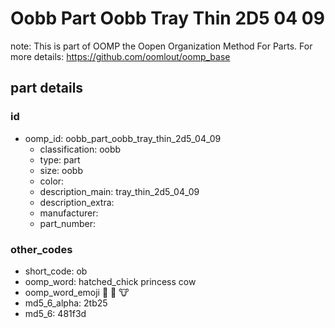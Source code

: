 # Oobb Part Oobb Tray Thin 2D5 04 09  

note: This is part of OOMP the Oopen Organization Method For Parts. For more details: https://github.com/oomlout/oomp_base

##  part details





### id
* oomp_id: oobb_part_oobb_tray_thin_2d5_04_09
  * classification: oobb
  * type: part
  * size: oobb
  * color: 
  * description_main: tray_thin_2d5_04_09
  * description_extra: 
  * manufacturer: 
  * part_number: 

### other_codes
* short_code: ob
* oomp_word: hatched_chick princess cow
* oomp_word_emoji :hatched_chick: :princess: :cow:
* md5_6_alpha: 2tb25
* md5_6: 481f3d